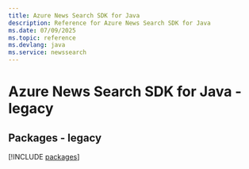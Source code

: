 ```yaml
---
title: Azure News Search SDK for Java
description: Reference for Azure News Search SDK for Java
ms.date: 07/09/2025
ms.topic: reference
ms.devlang: java
ms.service: newssearch
---
```

# Azure News Search SDK for Java - legacy
## Packages - legacy
[!INCLUDE [packages](news-search-index.md)]